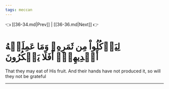 ```yaml
---
tags: meccan
---
```


👈 [[36-34.md|Prev]] | [[36-36.md|Next]] 👉

# لِيَأۡكُلُواْ مِن ثَمَرِهِۦ وَمَا عَمِلَتۡهُ أَيۡدِيهِمۡۚ أَفَلَا يَشۡكُرُونَ

That they may eat of His fruit. And their hands have not produced it, so will they not be grateful

---

